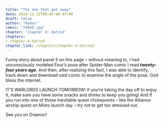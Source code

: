 ```yaml
---
title: "The one that got away"
date: 2014-11-12T09:45:00-07:00
draft: false
author: "Rades"
comic: "fd049.jpg"
chapter: 'Chapter 4: Hatred'
chapters:
- chapter-4-hatred
chapter_link: /chapters/chapter-4-hatred/
---
```


Funny story about panel 5 on this page – without meaning to, I had unconsciously modeled Four’s pose after Spider-Man comic I read ***twenty-four years ago***. And then, after realizing this fact, I was able to identify, track down and download said comic to examine the angle of the pose. God bless the internet.


IT’S WARLORDS LAUNCH TOMORROW! If you’re taking the day off to enjoy it, make sure you have some snacks and drinks to keep you going! And if you run into one of those inevitable quest chokepoints – like the Alliance airship quest on Mists launch day – try not to get too stressed out. 


See you on Draenor!

